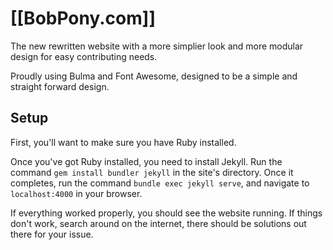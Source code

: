 # [[BobPony.com]]
The new rewritten website with a more simplier look and more modular design for easy contributing needs.

Proudly using Bulma and Font Awesome, designed to be a simple and straight forward design.

## Setup
First, you'll want to make sure you have Ruby installed.

Once you've got Ruby installed, you need to install Jekyll. Run the command `gem install bundler jekyll` in the site's directory. Once it completes, run the command `bundle exec jekyll serve`, and navigate to `localhost:4000` in your browser.

If everything worked properly, you should see the website running. If things don't work, search around on the internet, there should be solutions out there for your issue.
